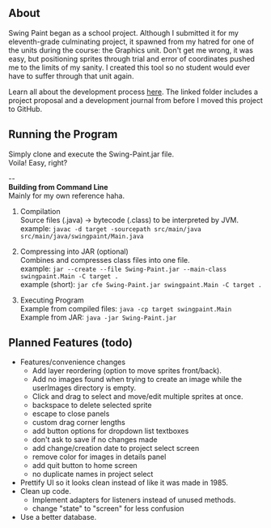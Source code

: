 
## About

Swing Paint began as a school project. Although I submitted it for my eleventh-grade culminating project, it spawned from my hatred for one of the units during the course: the Graphics unit. Don't get me wrong, it was easy, but positioning sprites through trial and error of coordinates pushed me to the limits of my sanity. I created this tool so no student would ever have to suffer through that unit again.

Learn all about the development process [here](https://drive.google.com/drive/folders/1pDX1jO8diyv3K6tVwmyDM7JcqeXboh26?usp=sharing). The linked folder includes a project proposal and a development journal from before I moved this project to GitHub.  

## Running the Program

Simply clone and execute the Swing-Paint.jar file.  
Voila! Easy, right?  

--  
**Building from Command Line**  
Mainly for my own reference haha.

1. Compilation  
Source files (.java) -> bytecode (.class) to be interpreted by JVM.  
example: `javac -d target -sourcepath src/main/java src/main/java/swingpaint/Main.java`  

2. Compressing into JAR (optional)  
Combines and compresses class files into one file.  
example: `jar --create --file Swing-Paint.jar --main-class swingpaint.Main -C target .`  
example (short): `jar cfe Swing-Paint.jar swingpaint.Main -C target .`  

3. Executing Program  
Example from compiled files: `java -cp target swingpaint.Main`  
Example from JAR: `java -jar Swing-Paint.jar`  

## Planned Features (todo)

* Features/convenience changes
    * Add layer reordering (option to move sprites front/back).
    * Add no images found when trying to create an image while the userImages directory is empty.
    * Click and drag to select and move/edit multiple sprites at once.
    * backspace to delete selected sprite
    * escape to close panels
    * custom drag corner lengths
    * add button options for dropdown list textboxes
    * don't ask to save if no changes made
    * add change/creation date to project select screen
    * remove color for images in details panel
    * add quit button to home screen
    * no duplicate names in project select
* Prettify UI so it looks clean instead of like it was made in 1985.
* Clean up code.
    * Implement adapters for listeners instead of unused methods.
    * change "state" to "screen" for less confusion
* Use a better database.